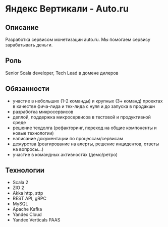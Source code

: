# Яндекс Вертикали - Auto.ru

## Описание
Разработка сервисом монетизации auto.ru. Мы помогаем сервису зарабатывать деньги.

## Роль
Senior Scala developer, Tech Lead в домене дилеров

## Обязанности
* участие в небольших (1-2 команды) и крупных (3+ команд) проектах в качестве фича-лида и тех-лида с нуля и до запуска в продакшн
* разработка микросервисов
* деплой, поддержка микросервисов в тестовой и продуктивной среде
* решение техдолга (рефакторинг, переход на общие компоненты и новые технологии)
* написание документации по процессам/сервисам
* дежурства (реагирование на алерты, решение инцидентов, ответы на вопросы...)
* участие в командных активностях (демо/ретро)

## Технологии
* Scala 2
* ZIO 2
* Akka http, sttp
* REST API, gRPC
* MySQL
* Apache Kafka
* Yandex Cloud
* Yandex Verticals PAAS
